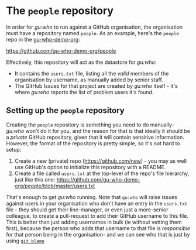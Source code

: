 The `people` repository
=======================

In order for _gu:who_ to run against a GitHub organisation, the organisation
must have a repository named `people`. As an example, here's the
`people` repo in the [gu-who-demo-org](https://github.com/gu-who-demo-org):

https://github.com/gu-who-demo-org/people

Effectively, this repository will act as the datastore for _gu:who_:

* It contains the `users.txt` file, listing all the _valid_ members of the
  organisation by username, as manually added by senior staff.
* The GitHub Issues for that project are created by _gu:who_ itself -
  it's where _gu:who_ reports the list of problem users it's found.

Setting up the `people` repository
----------------------------------

Creating the `people` repository is something you need to do manually-
_gu:who_ won't do it for you, and the reason for that is that ideally it
should be a _private_ GitHub repository, given that it will contain
sensitive information. However, the format of the repository is pretty
simple, so it's not hard to setup:

1. Create a new (private) repo (https://github.com/new) - you may as
   well use GitHub's option to initialize this repository with a README.
2. Create a file called `users.txt` at the top-level of the repo's
   file hierarchy, just like this one: https://github.com/gu-who-demo-org/people/blob/master/users.txt

That's enough to get _gu:who_ running. Note that `gu:who` will raise
issues against users in your organisation who don't have an entry in
the `users.txt` file - they should get their line-manager, or even just
a more-senior colleague, to create a pull-request to add their GitHub
username to this file. This is better than just adding usernames in bulk
(ie without vetting them first), because the person who adds that username
to that file is _responsible_ for that person being in the organisation-
and we can see who that is just by using [`git blame`](https://github.com/gu-who-demo-org/people/blame/main/users.txt)


